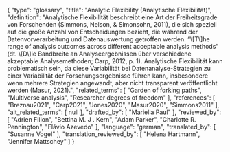 {
    "type": "glossary",
    "title": "Analytic Flexibility (Analytische Flexibilität)",
    "definition": "Analytische Flexibilität beschreibt eine Art der Freiheitsgrade von Forschenden (Simmons, Nelson, & Simonsohn, 2011), die sich speziell auf die große Anzahl von Entscheidungen bezieht, die während der Datenvorverarbeitung und Datenauswertung getroffen werden. “\\[T\\]he range of analysis outcomes across different acceptable analysis methods” (dt. \\[D\\]ie Bandbreite an Analyseergebnissen über verschiedene akzeptable Analysemethoden; Carp, 2012, p. 1). Analytische Flexibilität kann problematisch sein, da diese Variabilität bei Datenanalyse-Strategien zu einer Variabilität der Forschungsergebnisse führen kann, insbesondere wenn mehrere Strategien angewandt, aber nicht transparent veröffentlicht werden (Masur, 2021).",
    "related_terms": [
        "Garden of forking paths",
        "Multiverse analysis",
        "Researcher degrees of freedom"
    ],
    "references": [
        "Breznau2021",
        "Carp2021",
        "Jones2020",
        "Masur2020",
        "Simmons2011"
    ],
    "alt_related_terms": [
        null
    ],
    "drafted_by": [
        "Mariella Paul"
    ],
    "reviewed_by": [
        "Adrien Fillon",
        "Bettina M. J . Kern",
        "Adam Parker",
        "Charlotte R. Pennington",
        "Flávio Azevedo"
    ],
    "language": "german",
    "translated_by": [
        "Susanne Vogel"
    ],
    "translation_reviewed_by": [
        "Helena Hartmann",
        "Jennifer Mattschey"
    ]
}